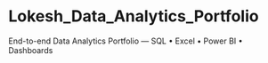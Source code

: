 # Lokesh_Data_Analytics_Portfolio
End-to-end Data Analytics Portfolio — SQL • Excel • Power BI • Dashboards
